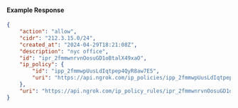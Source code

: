 <!-- Code generated for API Clients. DO NOT EDIT. -->

#### Example Response

```json
{
	"action": "allow",
	"cidr": "212.3.15.0/24",
	"created_at": "2024-04-29T18:21:08Z",
	"description": "nyc office",
	"id": "ipr_2fmmwnrvnOosuGD1oBtalX49xaO",
	"ip_policy": {
		"id": "ipp_2fmmwpUusLdIqtpep4QyR8aw7E5",
		"uri": "https://api.ngrok.com/ip_policies/ipp_2fmmwpUusLdIqtpep4QyR8aw7E5"
	},
	"uri": "https://api.ngrok.com/ip_policy_rules/ipr_2fmmwnrvnOosuGD1oBtalX49xaO"
}
```
